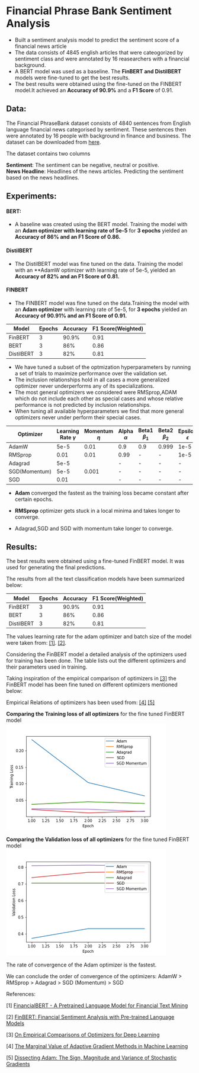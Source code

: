 # Financial Phrase Bank Sentiment Analysis

- Built a sentiment analysis model to predict the sentiment score of a financial news article
- The data consists of 4845 english articles that were cateogorized by sentiment class and were annotated by 16 reasearchers with a financial background.
- A BERT model was used as a baseline. The **FinBERT and DistilBERT** models were fine-tuned to get the best results.
- The best results were obtained using the fine-tuned on the FINBERT model.It achieved an **Accuracy of 90.9%** and a **F1 Score** of 0.91. 

## Data:

The Financial PhraseBank dataset consists of 4840 sentences from English language financial news categorised by sentiment. 
These sentences then were annotated by 16 people with background in finance and business.
The dataset can be downloaded from [here](https://huggingface.co/datasets/financial_phrasebank).

The dataset contains two columns <br>

**Sentiment**: The sentiment can be negative, neutral or positive.
<br>
**News Headline**: Headlines of the news articles.
Predicting the sentiment based on the news headlines.
<br>

## Experiments:
#### **BERT:**

- A baseline was created using the BERT model. Training the model with an **Adam optimizer with learning rate of 5e-5** for **3 epochs** yielded an **Accuracy of 86% and an F1 Score of 0.86.**

#### **DistilBERT**

- The DistilBERT model was fine tuned on the data. Training the model with an **AdamW optimizer with learning rate of 5e-5, yielded an **Accuracy of 82% and an F1 Score of 0.81.**

#### **FINBERT**

- The FINBERT model was fine tuned on the data.Training the model with an **Adam optimizer** with learning rate of 5e-5,  for **3 epochs** yielded an **Accuracy of 90.91% and an F1 Score of 0.91.**


| Model | Epochs | Accuracy | F1 Score(Weighted) |
| --- | --- | --- | --- |
| FinBERT| 3 | 90.9% | 0.91|
| BERT | 3 | 86% | 0.86|
| DistilBERT | 3 | 82% |0.81|


- We have tuned a subset of the optmization hyperparameters by running a set of trials to maximize performance over the validation set. 
- The inclusion relationships hold in all cases a more generalized optimizer never underperforms any of its specializations.
- The most general optimizers we considered were RMSprop,ADAM which do not include each other as special cases and whose relative performance is not predicted by inclusion relationships.
- When tuning all available hyperparameters we find that more general optimizers never under perform their special cases.



Optimizer    | Learning Rate $\gamma$ |   Momentum $\eta$ | Alpha $\alpha$ | Beta1 $\beta_1$ | Beta2 $\beta_2$ | Epsilon $\epsilon$ |
| ---        | ---                    | ---               | ---            | ---             | ---             | ---                |
AdamW        | 5e-5                   | 0.01              | 0.9            | 0.9             | 0.999           | 1e-5               |
RMSprop      | 0.01                   | 0.01              | 0.99           | -               | -               | 1e-5                 |
Adagrad      | 5e-5 |                 | -                 | -              | -               |-                | -                  |   
SGD(Momentum)| 5e-5                   | 0.001                | -              |  -           |-                | -                  |
SGD          | 0.01 |                 |      -             |     -           |       -       |    -            |     -               |

- **Adam** converged the fastest as the training loss became constant after certain epochs.

- **RMSprop** optimizer gets stuck in a local minima and takes longer to converge.

- Adagrad,SGD and SGD with momentum take longer to converge.

## Results:

The best results were obtained using a fine-tuned FinBERT model. It was used for generating the final predictions.

The results from all the text classification models have been summarized below:

| Model | Epochs | Accuracy | F1 Score(Weighted) |
| ----- | ------ | -------- | ------------------ |
| FinBERT| 3 | 90.9% | 0.91|
| BERT | 3 | 86% |0.86|
| DistilBERT | 3 | 82% |0.81|
    
The values learning rate for the adam optimizer and batch size of the model were taken from:
[[1]](https://www.researchgate.net/publication/358284785_FinancialBERT_-_A_Pretrained_Language_Model_for_Financial_Text_Mining).
[[2]](https://arxiv.org/pdf/1908.10063.pdf).

Considering the FinBERT model a detailed analysis of the optimizers used for training has been done.
The table lists out the different optimizers and their parameters used in training.

Taking inspiration of the empirical comparison of optimizers in [[3]](https://arxiv.org/pdf/1910.05446.pdf) the FinBERT model has been fine tuned on different optimizers mentioned below:  

Empirical Relations of optimizers has been used from:
[[4]](https://arxiv.org/pdf/1705.08292.pdf) 
[[5]](https://arxiv.org/pdf/1705.07774.pdf)

    
**Comparing the Training loss of all optimizers** for the fine tuned FinBERT model
<br>
<img src = "train_loss_all_optim.png">


**Comparing the Validation loss of all optimizers** for the fine tuned FinBERT model
<br>
<img src = "val_loss_all_optim.png">


The rate of convergence of the Adam optimizer is the fastest.

We can conclude the order of convergence of the optimizers:
AdamW > RMSprop > Adagrad > SGD (Momentum) > SGD

References:

[1] [FinancialBERT - A Pretrained Language Model for Financial Text Mining](https://www.researchgate.net/publication/358284785_FinancialBERT_-_A_Pretrained_Language_Model_for_Financial_Text_Mining)

[2] [FinBERT: Financial Sentiment Analysis with Pre-trained Language Models](https://arxiv.org/pdf/1908.10063.pdf)

[3] [On Empirical Comparisons of Optimizers for Deep Learning](https://arxiv.org/pdf/1910.05446.pdf)

[4] [The Marginal Value of Adaptive Gradient Methods in Machine Learning](https://arxiv.org/pdf/1705.08292.pdf)

[5] [Dissecting Adam: The Sign, Magnitude and Variance of Stochastic Gradients](https://arxiv.org/pdf/1705.07774.pdf)





















